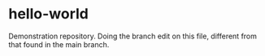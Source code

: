 # hello-world
Demonstration repository.
Doing the branch edit on this file, different from that found in the main branch.
